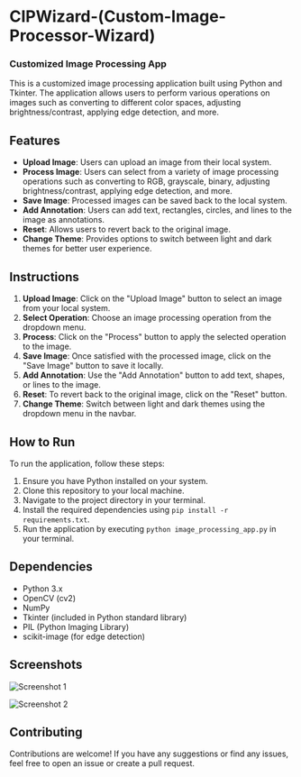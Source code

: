 # CIPWizard-(Custom-Image-Processor-Wizard)
### Customized Image Processing App

This is a customized image processing application built using Python and Tkinter. The application allows users to perform various operations on images such as converting to different color spaces, adjusting brightness/contrast, applying edge detection, and more.

## Features

- **Upload Image**: Users can upload an image from their local system.
- **Process Image**: Users can select from a variety of image processing operations such as converting to RGB, grayscale, binary, adjusting brightness/contrast, applying edge detection, and more.
- **Save Image**: Processed images can be saved back to the local system.
- **Add Annotation**: Users can add text, rectangles, circles, and lines to the image as annotations.
- **Reset**: Allows users to revert back to the original image.
- **Change Theme**: Provides options to switch between light and dark themes for better user experience.

## Instructions

1. **Upload Image**: Click on the "Upload Image" button to select an image from your local system.
2. **Select Operation**: Choose an image processing operation from the dropdown menu.
3. **Process**: Click on the "Process" button to apply the selected operation to the image.
4. **Save Image**: Once satisfied with the processed image, click on the "Save Image" button to save it locally.
5. **Add Annotation**: Use the "Add Annotation" button to add text, shapes, or lines to the image.
6. **Reset**: To revert back to the original image, click on the "Reset" button.
7. **Change Theme**: Switch between light and dark themes using the dropdown menu in the navbar.

## How to Run

To run the application, follow these steps:

1. Ensure you have Python installed on your system.
2. Clone this repository to your local machine.
3. Navigate to the project directory in your terminal.
4. Install the required dependencies using `pip install -r requirements.txt`.
5. Run the application by executing `python image_processing_app.py` in your terminal.

## Dependencies

- Python 3.x
- OpenCV (cv2)
- NumPy
- Tkinter (included in Python standard library)
- PIL (Python Imaging Library)
- scikit-image (for edge detection)

## Screenshots

![Screenshot 1](screenshot1.png)

![Screenshot 2](screenshot2.png)

## Contributing

Contributions are welcome! If you have any suggestions or find any issues, feel free to open an issue or create a pull request.
